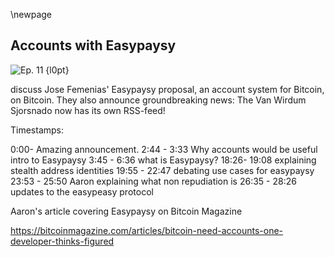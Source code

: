 \newpage
## Accounts with Easypaysy


![Ep. 11 {l0pt}](qr/11.png)

discuss Jose Femenias' Easypaysy proposal, an account system for Bitcoin, on Bitcoin. They also announce groundbreaking news: The Van Wirdum Sjorsnado now has its own RSS-feed!

Timestamps:

0:00- Amazing announcement.
2:44 - 3:33 Why accounts would be useful intro to Easypaysy
3:45 - 6:36 what is Easypaysy?
18:26- 19:08 explaining stealth address identities
19:55 - 22:47 debating use cases for easypaysy
23:53 - 25:50 Aaron explaining what non repudiation is
26:35 - 28:26 updates to the easypeasy protocol

Aaron's article covering Easypaysy on Bitcoin Magazine

https://bitcoinmagazine.com/articles/bitcoin-need-accounts-one-developer-thinks-figured
